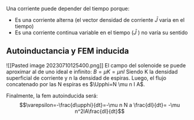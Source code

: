Una corriente puede depender del tiempo porque: 
- Es una corriente alterna (el vector densidad de corriente $\bar{J}$ varia en el tiempo)
- Es una corriente continua variable en el tiempo ($\bar{J}$ ) no varía su sentido


## Autoinductancia y FEM inducida
![[Pasted image 20230710125400.png]]
El campo del solenoide se puede aproximar al de uno ideal e infinito: $B=\mu K = \mu n I$ Siendo K la densidad superficial de corriente y n la densidad de espiras. Luego, el flujo concatenado por las N espiras es $\Upphi=N \mu n I A$. 

Finalmente, la fem autoinducida será: 
$$\varepsilon=-\frac{d\upphi}{dt}=-\mu n N a \frac{dI}{dt}= -\mu n^2lA\frac{dI}{dt}$$